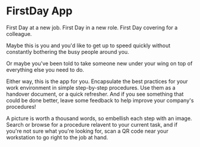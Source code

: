 # FirstDay App
First Day at a new job. First Day in a new role. First Day covering for a colleague.

Maybe this is you and you'd like to get up to speed quickly without constantly bothering the busy people around you.

Or maybe you've been told to take someone new under your wing on top of everything else you need to do.

Either way, this is the app for you. Encapsulate the best practices for your work environment in simple step-by-step procedures. Use them as a handover document, or a quick refresher. And if you see something that could be done better, leave some feedback to help improve your company's procedures!

A picture is worth a thousand words, so embellish each step with an image. Search or browse for a procedure relavent to your current task, and if you're not sure what you're looking for, scan a QR code near your workstation to go right to the job at hand.
